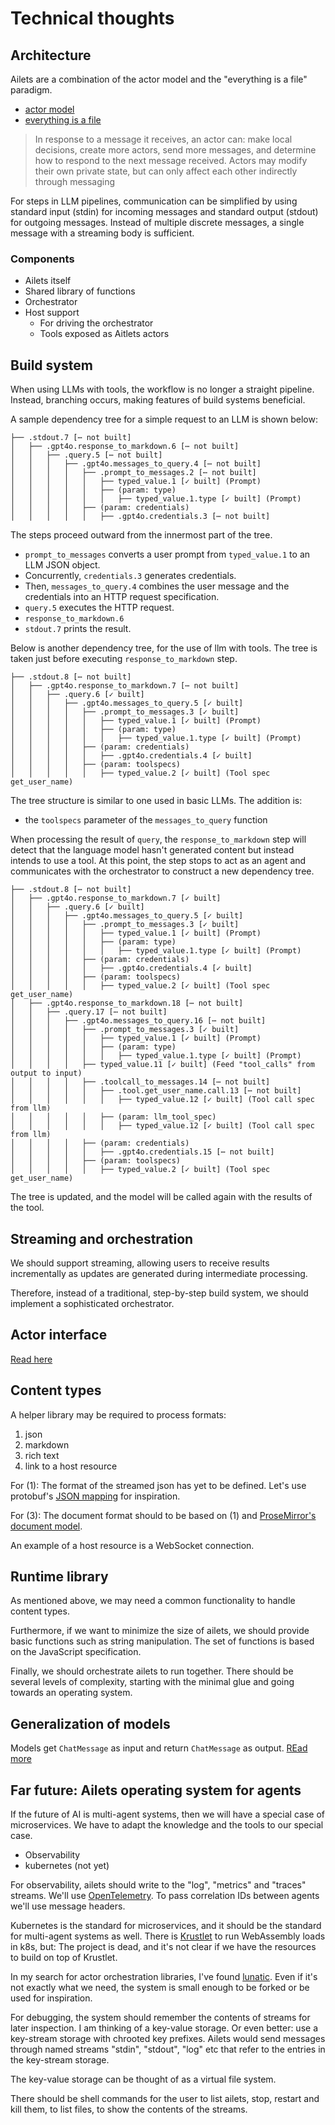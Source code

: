 # Technical thoughts

## Architecture

Ailets are a combination of the actor model and the "everything is a file" paradigm.

- [actor model](https://en.wikipedia.org/wiki/Actor_model)
- [everything is a file](https://en.wikipedia.org/wiki/Everything_is_a_file)

> In response to a message it receives, an actor can: make local decisions, create more actors, send more messages, and determine how to respond to the next message received. Actors may modify their own private state, but can only affect each other indirectly through messaging

For steps in LLM pipelines, communication can be simplified by using standard input (stdin) for incoming messages and standard output (stdout) for outgoing messages.  Instead of multiple discrete messages, a single message with a streaming body is sufficient.


### Components

- Ailets itself
- Shared library of functions
- Orchestrator
- Host support
  - For driving the orchestrator
  - Tools exposed as Aitlets actors


## Build system

When using LLMs with tools, the workflow is no longer a straight pipeline. Instead, branching occurs, making features of build systems beneficial.

A sample dependency tree for a simple request to an LLM is shown below:

```
├── .stdout.7 [⋯ not built]
│   ├── .gpt4o.response_to_markdown.6 [⋯ not built]
│   │   ├── .query.5 [⋯ not built]
│   │   │   ├── .gpt4o.messages_to_query.4 [⋯ not built]
│   │   │   │   ├── .prompt_to_messages.2 [⋯ not built]
│   │   │   │   │   ├── typed_value.1 [✓ built] (Prompt)
│   │   │   │   │   ├── (param: type)
│   │   │   │   │   │   ├── typed_value.1.type [✓ built] (Prompt)
│   │   │   │   ├── (param: credentials)
│   │   │   │   │   ├── .gpt4o.credentials.3 [⋯ not built]
```

The steps proceed outward from the innermost part of the tree.

- `prompt_to_messages` converts a user prompt from `typed_value.1` to an LLM JSON object.
- Concurrently, `credentials.3` generates credentials.
- Then, `messages_to_query.4` combines the user message and the credentials into an HTTP request specification.
- `query.5` executes the HTTP request.
- `response_to_markdown.6`
- `stdout.7` prints the result.

Below is another dependency tree, for the use of llm with tools. The tree is taken just before executing `response_to_markdown` step.

```
├── .stdout.8 [⋯ not built]
│   ├── .gpt4o.response_to_markdown.7 [⋯ not built]
│   │   ├── .query.6 [✓ built]
│   │   │   ├── .gpt4o.messages_to_query.5 [✓ built]
│   │   │   │   ├── .prompt_to_messages.3 [✓ built]
│   │   │   │   │   ├── typed_value.1 [✓ built] (Prompt)
│   │   │   │   │   ├── (param: type)
│   │   │   │   │   │   ├── typed_value.1.type [✓ built] (Prompt)
│   │   │   │   ├── (param: credentials)
│   │   │   │   │   ├── .gpt4o.credentials.4 [✓ built]
│   │   │   │   ├── (param: toolspecs)
│   │   │   │   │   ├── typed_value.2 [✓ built] (Tool spec get_user_name)
```

The tree structure is similar to one used in basic LLMs. The addition is:

- the `toolspecs` parameter of the `messages_to_query` function

When processing the result of `query`, the `response_to_markdown` step will detect that the language model hasn't generated content but instead intends to use a tool. At this point, the step stops to act as an agent and communicates with the orchestrator to construct a new dependency tree.

```
├── .stdout.8 [⋯ not built]
│   ├── .gpt4o.response_to_markdown.7 [✓ built]
│   │   ├── .query.6 [✓ built]
│   │   │   ├── .gpt4o.messages_to_query.5 [✓ built]
│   │   │   │   ├── .prompt_to_messages.3 [✓ built]
│   │   │   │   │   ├── typed_value.1 [✓ built] (Prompt)
│   │   │   │   │   ├── (param: type)
│   │   │   │   │   │   ├── typed_value.1.type [✓ built] (Prompt)
│   │   │   │   ├── (param: credentials)
│   │   │   │   │   ├── .gpt4o.credentials.4 [✓ built]
│   │   │   │   ├── (param: toolspecs)
│   │   │   │   │   ├── typed_value.2 [✓ built] (Tool spec get_user_name)
│   ├── .gpt4o.response_to_markdown.18 [⋯ not built]
│   │   ├── .query.17 [⋯ not built]
│   │   │   ├── .gpt4o.messages_to_query.16 [⋯ not built]
│   │   │   │   ├── .prompt_to_messages.3 [✓ built]
│   │   │   │   │   ├── typed_value.1 [✓ built] (Prompt)
│   │   │   │   │   ├── (param: type)
│   │   │   │   │   │   ├── typed_value.1.type [✓ built] (Prompt)
│   │   │   │   ├── typed_value.11 [✓ built] (Feed "tool_calls" from output to input)
│   │   │   │   ├── .toolcall_to_messages.14 [⋯ not built]
│   │   │   │   │   ├── .tool.get_user_name.call.13 [⋯ not built]
│   │   │   │   │   │   ├── typed_value.12 [✓ built] (Tool call spec from llm)
│   │   │   │   │   ├── (param: llm_tool_spec)
│   │   │   │   │   │   ├── typed_value.12 [✓ built] (Tool call spec from llm)
│   │   │   │   ├── (param: credentials)
│   │   │   │   │   ├── .gpt4o.credentials.15 [⋯ not built]
│   │   │   │   ├── (param: toolspecs)
│   │   │   │   │   ├── typed_value.2 [✓ built] (Tool spec get_user_name)
```

The tree is updated, and the model will be called again with the results of the tool.


## Streaming and orchestration

We should support streaming, allowing users to receive results incrementally as updates are generated during intermediate processing.

Therefore, instead of a traditional, step-by-step build system, we should implement a sophisticated orchestrator.


## Actor interface

[Read here](./actor-interface.md)


## Content types

A helper library may be required to process formats:

1. json
2. markdown
3. rich text
4. link to a host resource

For (1): The format of the streamed json has yet to be defined. Let's use protobuf's [JSON mapping](https://protobuf.dev/programming-guides/proto3/#json) for inspiration.

For (3): The document format should to be based on (1) and [ProseMirror's document model](https://github.com/ProseMirror/prosemirror-model).

An example of a host resource is a WebSocket connection.


## Runtime library

As mentioned above, we may need a common functionality to handle content types.

Furthermore, if we want to minimize the size of ailets, we should provide basic functions such as string manipulation. The set of functions is based on the JavaScript specification.

Finally, we should orchestrate ailets to run together. There should be several levels of complexity, starting with the minimal glue and going towards an operating system.


## Generalization of models

Models get `ChatMessage` as input and return `ChatMessage` as output. [REad more](./content-typedef.md)


## Far future: Ailets operating system for agents

If the future of AI is multi-agent systems, then we will have a special case of microservices. We have to adapt the knowledge and the tools to our special case.

- Observability
- kubernetes (not yet)

For observability, ailets should write to the "log", "metrics" and "traces" streams. We'll use [OpenTelemetry](https://opentelemetry.io/). To pass correlation IDs between agents we'll use message headers.

Kubernetes is the standard for microservices, and it should be the standard for multi-agent systems as well. There is [Krustlet](https://krustlet.dev/) to run WebAssembly loads in k8s, but: The project is dead, and it's not clear if we have the resources to build on top of Krustlet.

In my search for actor orchestration libraries, I've found [lunatic](https://github.com/lunatic-solutions/lunatic). Even if it's not exactly what we need, the system is small enough to be forked or be used for inspiration.

For debugging, the system should remember the contents of streams for later inspection. I am thinking of a key-value storage. Or even better: use a key-stream storage with chrooted key prefixes. Ailets would send messages through named streams "stdin", "stdout", "log" etc that refer to the entries in the key-stream storage.

The key-value storage can be thought of as a virtual file system.

There should be shell commands for the user to list ailets, stop, restart and kill them, to list files, to show the contents of the streams.
